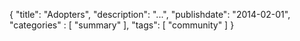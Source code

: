 {
    "title": "Adopters",
    "description": "...",
    "publishdate": "2014-02-01",
    "categories" : [
    	 "summary"
    ],
    "tags": [ "community" ]
}